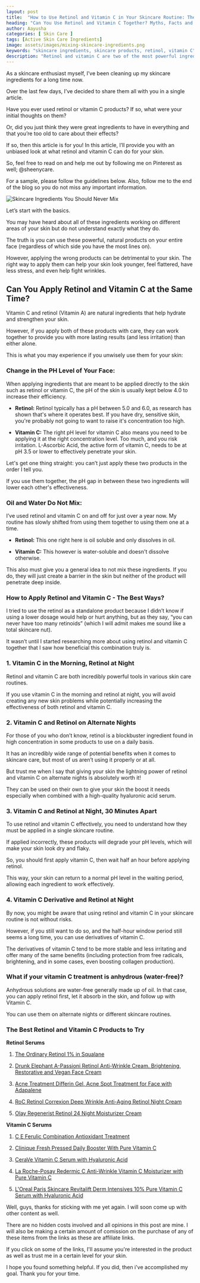 ```yaml
---
layout: post
title:  "How to Use Retinol and Vitamin C in Your Skincare Routine: The Right and Wrong Way to Apply Them"
heading: "Can You Use Retinol and Vitamin C Together? Myths, Facts and Products"
author: Aayusha
categories: [ Skin Care ]
tags: [Active Skin Care Ingredients]
image: assets/images/mixing-skincare-ingredients.png
keywords: "skincare ingredients, skincare products, retinol, vitamin C"
description: "Retinol and vitamin C are two of the most powerful ingredients for your skin. Both are known to fight wrinkles, build collagen and fade dark spots." 
---
```


As a skincare enthusiast myself, I’ve been cleaning up my skincare ingredients for a long time now.

Over the last few days, I’ve decided to share them all with you in a single article.

Have you ever used retinol or vitamin C products? If so, what were your initial thoughts on them?

Or, did you just think they were great ingredients to have in everything and that you’re too old to care about their effects?

If so, then this article is for you! In this article, I’ll provide you with an unbiased look at what retinol and vitamin C can do for your skin.

So, feel free to read on and help me out by following me on Pinterest as well; @sheenycare.

For a sample, please follow the guidelines below. Also, follow me to the end of the blog so you do not miss any important information.


![Skincare Ingredients You Should Never Mix](/assets/images/skincare-ingredients-that-dont-go-well-together.png "Skincare Ingredients You Should Never Mix")

Let’s start with the basics.

You may have heard about all of these ingredients working on different areas of your skin but do not understand exactly what they do.

The truth is you can use these powerful, natural products on your entire face (regardless of which side you have the most lines on).

However, applying the wrong products can be detrimental to your skin. The right way to apply them can help your skin look younger, feel flattered, have less stress, and even help fight wrinkles.
## Can You Apply Retinol and Vitamin C at the Same Time?

Vitamin C and retinol (Vitamin A) are natural ingredients that help hydrate and strengthen your skin.

However, if you apply both of these products with care, they can work together to provide you with more lasting results (and less irritation) than either alone.

This is what you may experience if you unwisely use them for your skin:

### Change in the PH Level of Your Face: 
When applying ingredients that are meant to be applied directly to the skin such as retinol or vitamin C, the pH of the skin is usually kept below 4.0 to increase their efficiency.

* <b>Retinol:</b> Retinol typically has a pH between 5.0 and 6.0, as research has shown that's where it operates best. If you have dry, sensitive skin, you're probably not going to want to raise it's concentration too high.

* <b>Vitamin C:</b> The right pH level for vitamin C also means you need to be applying it at the right concentration level. Too much, and you risk irritation. L-Ascorbic Acid, the active form of vitamin C, needs to be at pH 3.5 or lower to effectively penetrate your skin.

Let's get one thing straight: you can’t just apply these two products in the order I tell you. 

If you use them together, the pH gap in between these two ingredients will lower each other's effectiveness.

### Oil and Water Do Not Mix:

I’ve used retinol and vitamin C on and off for just over a year now. My routine has slowly shifted from using them together to using them one at a time. 

* <b>Retinol:</b> This one right here is oil soluble and only dissolves in oil.

* <b>Vitamin C:</b> This however is water-soluble and doesn't dissolve otherwise.

This also must give you a general idea to not mix these ingredients. If you do, they will just create a barrier in the skin but neither of the product will penetrate deep inside.

### How to Apply Retinol and Vitamin C - The Best Ways? 

I tried to use the retinol as a standalone product because I didn’t know if using a lower dosage would help or hurt anything, but as they say, “you can never have too many retinoids” (which I will admit makes me sound like a total skincare nut).

It wasn’t until I started researching more about using retinol and vitamin C together that I saw how beneficial this combination truly is.

### 1. Vitamin C in the Morning, Retinol at Night

Retinol and vitamin C are both incredibly powerful tools in various skin care routines.

If you use vitamin C in the morning and retinol at night, you will avoid creating any new skin problems while potentially increasing the effectiveness of both retinol and vitamin C.

### 2. Vitamin C and Retinol on Alternate Nights

For those of you who don’t know, retinol is a blockbuster ingredient found in high concentration in some products to use on a daily basis.

It has an incredibly wide range of potential benefits when it comes to skincare care, but most of us aren’t using it properly or at all.

But trust me when I say that giving your skin the lightning power of retinol and vitamin C on alternate nights is absolutely worth it! 

They can be used on their own to give your skin the boost it needs especially when combined with a high-quality hyaluronic acid serum.

### 3. Vitamin C and Retinol at Night, 30 Minutes Apart

To use retinol and vitamin C effectively, you need to understand how they must be applied in a single skincare routine. 

If applied incorrectly, these products will degrade your pH levels, which will make your skin look dry and flaky.

So, you should first apply vitamin C, then wait half an hour before applying retinol.

This way, your skin can return to a normal pH level in the waiting period, allowing each ingredient to work effectively.

### 4. Vitamin C Derivative and Retinol at Night

By now, you might be aware that using retinol and vitamin C in your skincare routine is not without risks.

However, if you still want to do so, and the half-hour window period still seems a long time, you can use derivatives of vitamin C.

The derivatives of vitamin C tend to be more stable and less irritating and offer many of the same benefits (including protection from free radicals, brightening, and in some cases, even boosting collagen production).

### What if your vitamin C treatment is anhydrous (water-free)?
Anhydrous solutions are water-free generally made up of oil. In that case, you can apply retinol first, let it absorb in the skin, and follow up with Vitamin C.

You can use them on alternate nights or different skincare routines.

### The Best Retinol and Vitamin C Products to Try
<b> Retinol Serums</b>
1. <a target="_blank" href="https://www.amazon.com/gp/product/B0779YGB2G/ref=as_li_tl?ie=UTF8&camp=1789&creative=9325&creativeASIN=B0779YGB2G&linkCode=as2&tag=sheenycare-20&linkId=3272b1c882846b1995c21478626e9911">The Ordinary Retinol 1% in Squalane</a>

2. <a target="_blank" href="https://www.amazon.com/gp/product/B07KZSP4ZG/ref=as_li_tl?ie=UTF8&camp=1789&creative=9325&creativeASIN=B07KZSP4ZG&linkCode=as2&tag=sheenycare-20&linkId=17c0a129fb2420af37fa4ec34b5316fc">Drunk Elephant A-Passioni Retinol Anti-Wrinkle Cream. Brightening, Restorative and Vegan Face Cream</a>

3. <a target="_blank" href="https://www.amazon.com/gp/product/B07L1PHSY9/ref=as_li_tl?ie=UTF8&camp=1789&creative=9325&creativeASIN=B07L1PHSY9&linkCode=as2&tag=sheenycare-20&linkId=f6b758f2a2f99b43d6638ff76338481c">Acne Treatment Differin Gel, Acne Spot Treatment for Face with Adapalene</a>

4. <a target="_blank" href="https://www.amazon.com/gp/product/B00027DMI8/ref=as_li_tl?ie=UTF8&camp=1789&creative=9325&creativeASIN=B00027DMI8&linkCode=as2&tag=sheenycare-20&linkId=41586a542cd2380e359f483bcf05ebd7">RoC Retinol Correxion Deep Wrinkle Anti-Aging Retinol Night Cream</a>

5. <a target="_blank" href="https://www.amazon.com/gp/product/B08147WH37/ref=as_li_tl?ie=UTF8&camp=1789&creative=9325&creativeASIN=B08147WH37&linkCode=as2&tag=sheenycare-20&linkId=62cf8f00bd6efbc8fe0a779830350cde">Olay Regenerist Retinol 24 Night Moisturizer Cream</a>

<b> Vitamin C Serums </b>

1. <a target="_blank" href="https://www.amazon.com/gp/product/B000F6NX94/ref=as_li_tl?ie=UTF8&camp=1789&creative=9325&creativeASIN=B000F6NX94&linkCode=as2&tag=sheenycare-20&linkId=93e4584e17291e553db0ff85304ef0d2">C E Ferulic Combination Antioxidant Treatment</a>

2. <a target="_blank" href="https://www.amazon.com/gp/product/B078KP3NSW/ref=as_li_tl?ie=UTF8&camp=1789&creative=9325&creativeASIN=B078KP3NSW&linkCode=as2&tag=sheenycare-20&linkId=c800cb20c53896c073fb4f527d707497">Clinique Fresh Pressed Daily Booster With Pure Vitamin C</a>

3. <a target="_blank" href="https://www.amazon.com/gp/product/B07PNCCLD2/ref=as_li_tl?ie=UTF8&camp=1789&creative=9325&creativeASIN=B07PNCCLD2&linkCode=as2&tag=sheenycare-20&linkId=61b61d0472e05aa363adb2ba896f2bd1">CeraVe Vitamin C Serum with Hyaluronic Acid</a>

4. <a target="_blank" href="https://www.amazon.com/gp/product/B0038COKQ2/ref=as_li_tl?ie=UTF8&camp=1789&creative=9325&creativeASIN=B0038COKQ2&linkCode=as2&tag=sheenycare-20&linkId=2d1cd4c41fce767f0edf3794877b0e15">La Roche-Posay Redermic C Anti-Wrinkle Vitamin C Moisturizer with Pure Vitamin C</a>

5. <a target="_blank" href="https://www.amazon.com/gp/product/B07GBNTPRY/ref=as_li_tl?ie=UTF8&camp=1789&creative=9325&creativeASIN=B07GBNTPRY&linkCode=as2&tag=sheenycare-20&linkId=f67010cc577d56c7d290a52f6d844f73">L'Oreal Paris Skincare Revitalift Derm Intensives 10% Pure Vitamin C Serum with Hyaluronic Acid</a>

Well, guys, thanks for sticking with me yet again. I will soon come up with other content as well.

There are no hidden costs involved and all opinions in this post are mine. I will also be making a certain amount of comission on the purchase of any of these items from the links as these are affiliate links.

If you click on some of the links, I'll assume you're interested in the product as well as trust me in a certain level for your skin.

I hope you found something helpful. If you did, then i've accomplished my goal. Thank you for your time.
